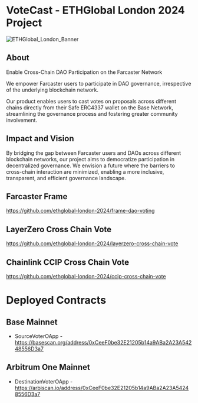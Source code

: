 # VoteCast - ETHGlobal London 2024 Project
![ETHGlobal_London_Banner](https://github.com/ethglobal-london-2024/votecast/assets/8581537/79d0c6ea-d927-4fd7-afd3-5e8d7ade533b)

## About
Enable Cross-Chain DAO Participation on the Farcaster Network

We empower Farcaster users to participate in DAO governance, irrespective of the underlying blockchain network. 

Our product enables users to cast votes on proposals across different chains directly from their Safe ERC4337 wallet on the Base Network, streamlining the governance process and fostering greater community involvement.

## Impact and Vision
By bridging the gap between Farcaster users and DAOs across different blockchain networks, our project aims to democratize participation in decentralized governance. We envision a future where the barriers to cross-chain interaction are minimized, enabling a more inclusive, transparent, and efficient governance landscape. 

## Farcaster Frame
https://github.com/ethglobal-london-2024/frame-dao-voting

## LayerZero Cross Chain Vote
https://github.com/ethglobal-london-2024/layerzero-cross-chain-vote

## Chainlink CCIP Cross Chain Vote
https://github.com/ethglobal-london-2024/ccip-cross-chain-vote

# Deployed Contracts

## Base Mainnet

- SourceVoterOApp - https://basescan.org/address/0xCeeF0be32E21205b14a9ABa2A23A54248556D3a7

## Arbitrum One Mainnet

- DestinationVoterOApp - https://arbiscan.io/address/0xCeeF0be32E21205b14a9ABa2A23A54248556D3a7
